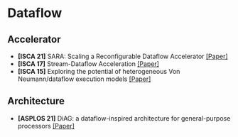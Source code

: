 # Dataflow

## Accelerator

- **[ISCA 21]** SARA: Scaling a Reconfigurable Dataflow Accelerator [[Paper]](https://doi.org/10.1109/ISCA52012.2021.00085)
- **[ISCA 17]** Stream-Dataflow Acceleration [[Paper]](https://doi.org/10.1145/3079856.3080255)
- **[ISCA 15]** Exploring the potential of heterogeneous Von Neumann/dataflow execution models [[Paper]](https://doi.org/10.1145/2749469.2750380)

## Architecture

- **[ASPLOS 21]** DiAG: a dataflow-inspired architecture for general-purpose processors [[Paper]](https://doi.org/10.1145/3445814.3446703)
